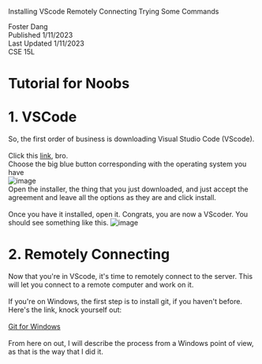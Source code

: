 Installing VScode
Remotely Connecting
Trying Some Commands

Foster Dang  
Published 1/11/2023  
Last Updated 1/11/2023  
CSE 15L  

# Tutorial for Noobs<br><br>1. VSCode
So, the first order of business is downloading Visual Studio Code (VScode).<br>
<br>
Click this [link](https://code.visualstudio.com/download), bro.  
Choose the big blue button corresponding with the operating system you have  
![image](https://user-images.githubusercontent.com/96316038/211932916-f2c6f8c6-9ef5-4756-9723-cfbaf1da3f09.png)
<br>
Open the installer, the thing that you just downloaded, and just accept the agreement and leave all the options as they are and click install. 
<br><br>
Once you have it installed, open it. Congrats, you are now a VScoder. You should see something like this.
![image](https://user-images.githubusercontent.com/96316038/211933342-d87b49c9-85cc-405c-87d5-aaa08bec6479.png)
<br>
# 2. Remotely Connecting  
Now that you're in VScode, it's time to remotely connect to the server. This will let you connect to a remote computer and work on it. 
<br><br>
If you're on Windows, the first step is to install git, if you haven't before. Here's the link, knock yourself out:  
<br>[Git for Windows](https://gitforwindows.org/)  
<br>From here on out, I will describe the process from a Windows point of view, as that is the way that I did it.
